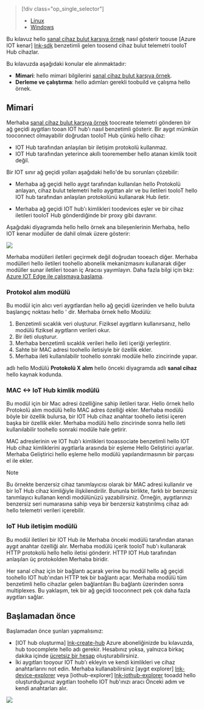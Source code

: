 > [!div class="op_single_selector"]
> * [Linux](../articles/iot-hub/iot-hub-linux-iot-edge-simulated-device.md)
> * [Windows](../articles/iot-hub/iot-hub-windows-iot-edge-simulated-device.md)

Bu kılavuz hello [sanal cihaz bulut karşıya örnek] nasıl gösterir toouse [Azure IOT kenar] [ lnk-sdk] benzetimli gelen toosend cihaz bulut telemetri tooIoT Hub cihazlar.

Bu kılavuzda aşağıdaki konular ele alınmaktadır:

* **Mimari**: hello mimari bilgilerini [sanal cihaz bulut karşıya örnek].
* **Derleme ve çalıştırma**: hello adımları gerekli toobuild ve çalışma hello örnek.

## <a name="architecture"></a>Mimari

Merhaba [sanal cihaz bulut karşıya örnek] toocreate telemetri gönderen bir ağ geçidi aygıtları tooan IOT hub'ı nasıl benzetimli gösterir. Bir aygıt mümkün tooconnect olmayabilir doğrudan tooIoT Hub çünkü hello cihaz:

* IOT Hub tarafından anlaşılan bir iletişim protokolü kullanmaz.
* IOT Hub tarafından yeterince akıllı tooremember hello atanan kimlik tooit değil.

Bir IOT sınır ağ geçidi yolları aşağıdaki hello'de bu sorunları çözebilir:

* Merhaba ağ geçidi hello aygıt tarafından kullanılan hello Protokolü anlayan, cihaz bulut telemetri hello aygıttan alır ve bu iletileri tooIoT hello IOT hub tarafından anlaşılan protokolünü kullanarak Hub iletir.

* Merhaba ağ geçidi IOT hub'ı kimlikleri toodevices eşler ve bir cihaz iletileri tooIoT Hub gönderdiğinde bir proxy gibi davranır.

Aşağıdaki diyagramda hello hello örnek ana bileşenlerinin Merhaba, hello IOT kenar modüller de dahil olmak üzere gösterir:

![][1]

Merhaba modülleri iletileri geçirmek değil doğrudan tooeach diğer. Merhaba modülleri hello iletileri toohello abonelik mekanizmasını kullanarak diğer modüller sunar iletileri tooan iç Aracısı yayımlayın. Daha fazla bilgi için bkz: [Azure IOT Edge ile çalışmaya başlama][lnk-gw-getstarted].

### <a name="protocol-ingestion-module"></a>Protokol alım modülü

Bu modül için alıcı veri aygıtlardan hello ağ geçidi üzerinden ve hello buluta başlangıç noktası hello ' dir. Merhaba örnek hello Modülü:

1. Benzetimli sıcaklık veri oluşturur. Fiziksel aygıtların kullanırsanız, hello modülü fiziksel aygıtların verileri okur.
1. Bir ileti oluşturur.
1. Merhaba benzetimli sıcaklık verileri hello ileti içeriği yerleştirir.
1. Sahte bir MAC adresi toohello iletisiyle bir özellik ekler.
1. Merhaba ileti kullanılabilir toohello sonraki modüle hello zincirinde yapar.

adlı hello Modülü **Protokolü X alım** hello önceki diyagramda adlı **sanal cihaz** hello kaynak kodunda.

### <a name="mac-lt-gt-iot-hub-id-module"></a>MAC &lt;-&gt; IoT Hub kimlik modülü

Bu modül için bir Mac adresi özelliğine sahip iletileri tarar. Hello örnek hello Protokolü alım modülü hello MAC adres özelliği ekler. Merhaba modülü böyle bir özellik bulursa, bir IOT Hub cihaz anahtar toohello iletisi içeren başka bir özellik ekler. Merhaba modülü hello zincirinde sonra hello ileti kullanılabilir toohello sonraki modüle hale getirir.

MAC adreslerinin ve IOT hub'ı kimlikleri tooassociate benzetimli hello IOT Hub cihaz kimliklerini aygıtlarla arasında bir eşleme Hello Geliştirici ayarlar. Merhaba Geliştirici hello eşleme hello modülü yapılandırmasının bir parçası el ile ekler.

> [!NOTE]
> Bu örnekte benzersiz cihaz tanımlayıcısı olarak bir MAC adresi kullanılır ve bir IoT Hub cihaz kimliğiyle ilişkilendirilir. Bununla birlikte, farklı bir benzersiz tanımlayıcı kullanan kendi modülünüzü yazabilirsiniz. Örneğin, aygıtlarınızı benzersiz seri numarasına sahip veya bir benzersiz katıştırılmış cihaz adı hello telemetri verileri içerebilir.

### <a name="iot-hub-communication-module"></a>IoT Hub iletişim modülü

Bu modül iletileri bir IOT Hub ile Merhaba önceki modülü tarafından atanan aygıt anahtar özelliği alır. Merhaba modülü içerik tooIoT hub'ı kullanarak HTTP protokolü hello hello iletisi gönderir. HTTP IOT Hub tarafından anlaşılan üç protokolden Merhaba biridir.

Her sanal cihaz için bir bağlantı açarak yerine bu modül hello ağ geçidi toohello IOT hub'ından HTTP tek bir bağlantı açar. Merhaba modülü tüm benzetimli hello cihazlar gelen bağlantıları Bu bağlantı üzerinden sonra multiplexes. Bu yaklaşım, tek bir ağ geçidi tooconnect pek çok daha fazla aygıtları sağlar.

## <a name="before-you-get-started"></a>Başlamadan önce

Başlamadan önce şunları yapmalısınız:

* [IOT hub oluşturma] [ lnk-create-hub] Azure aboneliğinizde bu kılavuzda, hub toocomplete hello adı gerekir. Hesabınız yoksa, yalnızca birkaç dakika içinde [ücretsiz bir hesap][lnk-free-trial] oluşturabilirsiniz.
* İki aygıtları tooyour IOT hub'ı ekleyin ve kendi kimlikleri ve cihaz anahtarlarını not edin. Merhaba kullanabilirsiniz [aygıt explorer] [ lnk-device-explorer] veya [iothub-explorer] [ lnk-iothub-explorer] tooadd hello oluşturduğunuz aygıtları toohello IOT hub'ınızı aracı Önceki adım ve kendi anahtarları alır.

![][2]

<!-- Images -->
[1]: media/iot-hub-iot-edge-simulated-selector/image1.png
[2]: media/iot-hub-iot-edge-simulated-selector/image2.png

<!-- Links -->
[sanal cihaz bulut karşıya örnek]: https://github.com/Azure/iot-edge/blob/master/samples/simulated_device_cloud_upload/README.md
[lnk-sdk]: https://github.com/Azure/iot-edge
[lnk-gw-getstarted]: ../articles/iot-hub/iot-hub-linux-iot-edge-get-started.md
[lnk-free-trial]: https://azure.microsoft.com/pricing/free-trial/
[lnk-device-explorer]: https://github.com/Azure/azure-iot-sdk-csharp/tree/master/tools/DeviceExplorer
[lnk-iothub-explorer]: https://github.com/Azure/iothub-explorer/blob/master/readme.md
[lnk-create-hub]: ../articles/iot-hub/iot-hub-create-through-portal.md